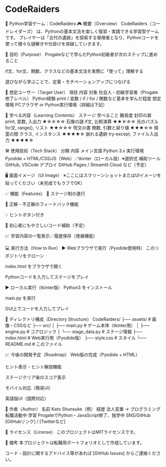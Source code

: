 # CodeRaiders

📘 Python学習ゲーム：CodeRaiders
🎮 概要（Overview）
CodeRaiders（コードレイダーズ） は、Pythonの基本文法を楽しく復習・実践できる学習型ゲームです。
プレイヤーは「古代の遺跡」を探索する冒険者となり、Pythonコードを使って様々な謎解きや仕掛けを突破していきます。

🚀 目的（Purpose）
Progateなどで学んだPython初級者が次のステップに進めること

if文、for文、関数、クラスなどの基本文法を実際に「使って」理解する

遊びながら学ぶことで、定着・モチベーションアップにつなげる

👤 想定ユーザー（Target User）
項目	内容
対象	社会人・初級学習者（Progate修了レベル）
Python経験	print / 変数 / if / for / 関数など基本を学んだ程度
想定環境	PCブラウザ or Python実行環境（詳細は下記）

🧠 学べる内容（Learning Contents）
ステージ	学べること	難易度
封印の扉	print, 変数, 入出力	★☆☆☆☆
石像の謎	if文, 比較演算	★★☆☆☆
光のパズル	for文, range(), リスト	★★☆☆☆
呪文の書	関数, 引数と戻り値	★★★☆☆
精霊の間	クラス, インスタンス	★★★★☆
崩れる遺跡	try-except, ファイル入出力	★★★★☆

🛠 使用技術（Tech Stack）
分類	内容
メイン言語	Python 3.x
実行環境	Pyodide + HTML/CSS/JS（Web）／tkinter（ローカル版）※選択式
補助ツール	GitHub, VSCode
デプロイ	GitHub Pages / Streamlit Cloud など（予定）

🖥️ 画面イメージ（UI Image）
※ここにはスクリーンショットまたはUIイメージを貼ってください（未完成でもラフでOK）

✅ 機能（Features）
🧩 ステージ制の進行

🧠 正解・不正解のフィードバック機能

💡 ヒントボタン付き

📘 初心者にもやさしいコード補助（予定）

📈 学習内容の一覧表示／履歴保存（発展機能）

💻 実行方法（How to Run）
▶ Webブラウザで実行（Pyodide使用時）
このリポジトリをクローン

index.html をブラウザで開く

Pythonコードを入力してステージをプレイ

▶ ローカル実行（tkinter版）
Python3 をインストール

main.py を実行

GUI上でコードを入力してプレイ

📂 ディレクトリ構成（Directory Structure）
CodeRaiders/
├── assets/             # 画像・CSSなど
├── src/
│   ├── main.py         # ゲーム本体（tkinter用）
│   ├── engine.py       # コアロジック
│   └── stage_data.py   # ステージ情報
├── index.html          # Web実行用（Pyodide版）
├── style.css           # スタイル
└── README.md           # このファイル

📈 今後の開発予定（Roadmap）
 Web版の完成（Pyodide + HTML）

 ヒント表示・ヒント解説機能

 ステージクリア後のスコア表示

 モバイル対応（簡易UI）

 英語版UI（国際対応）

👤 作者（Author）
名前	Kato Shunsuke（例）
経歴	法人営業 → プログラミング転職活動中
学習	ProgateでPython・JavaScript修了、独学中
SNS/GitHub	[GitHubリンク] / [Twitterなど]

📮 ライセンス（License）
このプロジェクトはMITライセンスです。

📝 備考
本プロジェクトは転職用ポートフォリオとして作成しています。

コード・設計に関するアドバイス等があれば [GitHub Issues] からご連絡ください。
